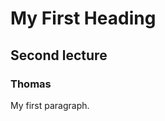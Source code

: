 
<!DOCTYPE html>
<html lang="En">
<body>

<h1>My First Heading</h1>
<h2>Second lecture</h2>
<h3>Thomas</h3>
<p>My first paragraph.</p>
